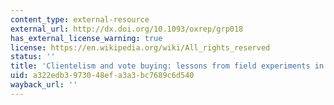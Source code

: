```yaml
---
content_type: external-resource
external_url: http://dx.doi.org/10.1093/oxrep/grp018
has_external_license_warning: true
license: https://en.wikipedia.org/wiki/All_rights_reserved
status: ''
title: 'Clientelism and vote buying: lessons from field experiments in African elections'
uid: a322edb3-9730-48ef-a3a3-bc7689c6d540
wayback_url: ''
---
```

